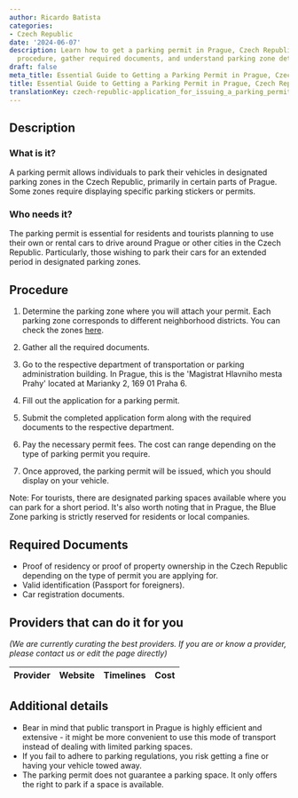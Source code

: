 ```yaml
---
author: Ricardo Batista
categories:
- Czech Republic
date: '2024-06-07'
description: Learn how to get a parking permit in Prague, Czech Republic. Follow the
  procedure, gather required documents, and understand parking zone details and costs.
draft: false
meta_title: Essential Guide to Getting a Parking Permit in Prague, Czech Republic
title: Essential Guide to Getting a Parking Permit in Prague, Czech Republic
translationKey: czech-republic-application_for_issuing_a_parking_permit
---
```



## Description
### What is it?
A parking permit allows individuals to park their vehicles in designated parking zones in the Czech Republic, primarily in certain parts of Prague. Some zones require displaying specific parking stickers or permits. 

### Who needs it?
The parking permit is essential for residents and tourists planning to use their own or rental cars to drive around Prague or other cities in the Czech Republic. Particularly, those wishing to park their cars for an extended period in designated parking zones. 

## Procedure
1. Determine the parking zone where you will attach your permit. Each parking zone corresponds to different neighborhood districts. You can check the zones [here](http://www.parkujvklidu.cz/praha/mapa/#mapaZon).

2. Gather all the required documents. 

3. Go to the respective department of transportation or parking administration building. In Prague, this is the 'Magistrat Hlavniho mesta Prahy' located at Marianky 2, 169 01 Praha 6. 

4. Fill out the application for a parking permit.

5. Submit the completed application form along with the required documents to the respective department. 

6. Pay the necessary permit fees. The cost can range depending on the type of parking permit you require.

7. Once approved, the parking permit will be issued, which you should display on your vehicle.

Note: For tourists, there are designated parking spaces available where you can park for a short period. It's also worth noting that in Prague, the Blue Zone parking is strictly reserved for residents or local companies.

## Required Documents
- Proof of residency or proof of property ownership in the Czech Republic depending on the type of permit you are applying for.
- Valid identification (Passport for foreigners).
- Car registration documents.

## Providers that can do it for you

_(We are currently curating the best providers. If you are or know a provider, please contact us or edit the page directly)_

| Provider        |     Website     |     Timelines    |       Cost      |
| --------------- | --------------- |  :-------------: | :-------------: |

## Additional details
- Bear in mind that public transport in Prague is highly efficient and extensive - it might be more convenient to use this mode of transport instead of dealing with limited parking spaces.
- If you fail to adhere to parking regulations, you risk getting a fine or having your vehicle towed away.
- The parking permit does not guarantee a parking space. It only offers the right to park if a space is available.